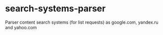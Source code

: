 # search-systems-parser
Parser content search systems (for list requests) as google.com, yandex.ru and yahoo.com